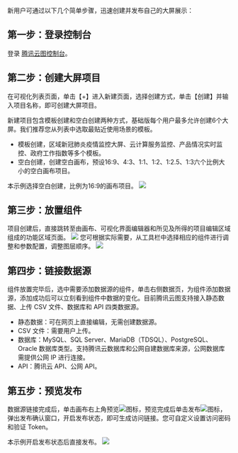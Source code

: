 新用户可通过以下几个简单步骤，迅速创建并发布自己的大屏展示：
## 第一步：登录控制台
登录 [腾讯云图控制台](https://console.cloud.tencent.com/tcv)。

## 第二步：创建大屏项目
在可视化列表页面，单击【+】进入新建页面，选择创建方式，单击【创建】并输入项目名称，即可创建大屏项目。

新建项目包含模板创建和空白创建两种方式，基础版每个用户最多允许创建6个大屏。我们推荐您从列表中选取最贴近使用场景的模板。
- 模板创建，区域新冠肺炎疫情监控大屏、云计算服务监控、产品情况实时监控、政府工作指数等多个模板。
- 空白创建，创建空白画布，预设16:9、4:3、1:1、1:2、1:2.5、1:3六个比例大小的空白画布项目。

本示例选择空白创建，比例为16:9的画布项目。
![](https://main.qcloudimg.com/raw/7b0fa7777bafb3fa435aae40fad3ba0f.png)

## 第三步：放置组件
项目创建后，直接跳转至由画布、可视化界面编辑器和所见及所得的项目编辑区域组成的功能区域页面。
![](https://main.qcloudimg.com/raw/2e533ef958761c811a403b2a33bc0ca7.png)
您可根据实际需要，从工具栏中选择相应的组件进行调整和参数配置，调整图层顺序。
![](https://main.qcloudimg.com/raw/65f4f54eff9bf2358f56dc699f6967c7.png)

## 第四步：链接数据源
组件放置完毕后，选中需要添加数据源的组件，单击右侧数据页，为组件添加数据源，添加成功后可以立刻看到组件中数据的变化。目前腾讯云图支持接入静态数据、上传 CSV 文件、数据库和 API 四类数据源。
- 静态数据：可在网页上直接编辑，无需创建数据源。
- CSV 文件：需要用户上传。
- 数据库：MySQL、SQL Server、MariaDB（TDSQL）、PostgreSQL、Oracle 数据库类型。支持腾讯云数据库和公网自建数据库来源，公网数据库需提供公网 IP 进行连接。
- API：腾讯云 API、公网 API。

## 第五步：预览发布
数据源链接完成后，单击画布右上角预览![](https://main.qcloudimg.com/raw/499a5511525d9022be702efc4c0549fd.png)图标，预览完成后单击发布![](https://main.qcloudimg.com/raw/2b71701d514daab71614681a31e933bc.png)图标，弹出发布确认窗口，开启发布状态，即可生成访问链接。您可自定义设置访问密码和验证 Token。

本示例开启发布状态后直接发布。
![](https://main.qcloudimg.com/raw/08f8b244d624aab048a2844c2559fc76.png)
